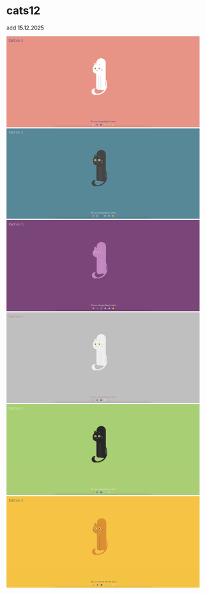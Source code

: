 # cats12

add 15.12.2025


<img src="./img/cat5.png">
<img src="./img/cat.png">
<img src="./img/cat4.png">
<img src="./img/cat3.png">
<img src="./img/cat2.png">
<img src="./img/cat1.png">
